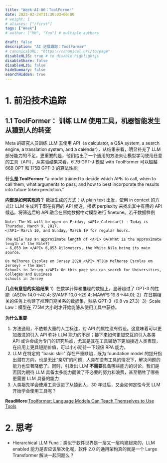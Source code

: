 ```yaml
---
title: "Week-AI-00：ToolFormer"
date: 2023-02-24T11:30:03+00:00
# weight: 1
# aliases: ["/first"]
tags: ["Week"]
# author: ["Me", "You"] # multiple authors

draft: false
description: "AI 进展跟踪：ToolFormer"
# canonicalURL: "https://canonical.url/to/page"
disableHLJS: true # to disable highlightjs
disableShare: false
disableHLJS: false
hideSummary: false
searchHidden: true
---
```
































# 1. 前沿技术追踪
## 1.1 ToolFormer： 训练 LLM 使用工具，机器智能发生从猿到人的转变
Meta 的研究人员训练 LLM 去使用 API（a calculator, a Q&A system, a search engine, a translation system, and a calendar），从结果来看，明显补充了 LLM 部分能力的不足。更重要的是，他们给出了一个通用的方法来让模型学习使用任意的工具（API）。从实验结果来看，6.7B GPT-J 模型 with ToolFormer 可以超越 66B OPT 和 175B GPT-3 的算法性能

**什么是 ToolFormer** "a model trained to decide which APIs to call, when to call them, what arguments to pass, and how to best incorporate the results into future token prediction."

**内部是如何实现的？** 数据生成的方式：从 plain text 出发，使用 in context 的方式让 LLM 生成若干潜在有用的 API 候选，根据 perplexity 来找出其中有用的 API 候选。将筛选后的 API 融合在原始数据中对模型进行 finetune。若干数据样例
```
Note: The WL will be open on Friday, <API> Calendar() → Today is Thursday, March 9, 2017.
</API> March 10, and Sunday, March 19 for regular hours.

The Nile has an approximate length of <API> QA(What is the approximate length of the Nile?)
→ 6,853 km </API> 6,853 kilometers, the White Nile being its main source.

Os Melhores Escolas em Jersey 2020 <API> MT(Os Melhores Escolas em Jersey) → The Best
Schools in Jersey </API> On this page you can search for Universities, Colleges and Business
schools in Jersey
```

**几点有意思的实验结果** 1）在数学计算和推理的数据上，显著超过了 GPT-3 的性能（ASDiv 14.0->40.4; SVAMP 10.0->29.4; MAWPS 19.8->44.0); 2）在日期相关的任务上构建了推理日期关系的数据集，秒杀 GPT-3（0.8 vs 27.3）3）Scale Law：模型在 775M 大小时才开始能够从使用工具中获益。

**为什么重要** 
1. 方法通用，不依赖大量的人工标注，对 API 的属性没有假设。这意味着可以更加激进的引入 API 弥补 LLM 能力的不足；接下来如何更加交互的引入各类 API 或许会成为专门的研究热点，尤其是其在工具辅助下更加接近人类表现，在应用上更具短期价值，可以小小期待一下超级 RPA 能力。
2. LLM 在特定的 "basic skill" 存在严重缺陷，既为 foundation model 的提升指出潜在方向，也是无比“亲切”的问题，人类在没有工具的情况下，解决问题的能力也显著降低了。同时，引发出 LLM **不需要**具备哪些能力的讨论，我们是否因为期待 LLM 具备太多能力而做了不必要的努力和浪费，甚至牺牲了哪些更需要 LLM 具备的能力
3. 人类祖先学会使用工具促进了从猿到人，30 年过后，又会如何定性今天 LLM 开始学会使用工具呢？

**ReadMore**:[Toolformer: Language Models Can Teach Themselves to Use Tools](https://arxiv.org/abs/2302.04761)

# 2. 思考
- Hierarchical LLM Func：类似于软件世界是一层又一层构建起来的，LLM enabled 能力是否应该层次化呢，软件 2.0 的通用架构真的就是一个 Large Transformer 解决一起问题么？
